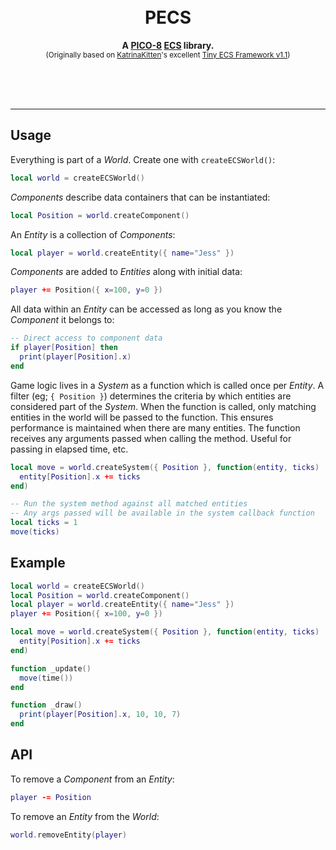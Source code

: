<div align="center">
  <br>
  <br>
  <h1>PECS</h1>
  <p>
    <b>A <a href="https://www.lexaloffle.com/pico-8.php">PICO-8</a> <a href="https://en.wikipedia.org/wiki/Entity_component_system">ECS</a> library.</b><br />
  <sup>(Originally based on <a href="https://www.lexaloffle.com/bbs/?uid=45947">KatrinaKitten</a>'s excellent <a href="https://www.lexaloffle.com/bbs/?tid=39021">Tiny ECS Framework v1.1</a>)</sup>
  </p>
  <br>
  <br>
  <br>
</div>

---

## Usage

Everything is part of a _World_. Create one with `createECSWorld()`:

```lua
local world = createECSWorld()
```

_Components_ describe data containers that can be instantiated:

```lua
local Position = world.createComponent()
```

An _Entity_ is a collection of _Components_:

```lua
local player = world.createEntity({ name="Jess" })
```

_Components_ are added to _Entities_ along with initial data:

```lua
player += Position({ x=100, y=0 })
```

All data within an _Entity_ can be accessed as long as you know the _Component_
it belongs to:

```lua
-- Direct access to component data
if player[Position] then
  print(player[Position].x)
end
```

Game logic lives in a _System_ as a function which is called once per _Entity_.
A filter (eg; `{ Position }`) determines the criteria by which entities are
considered part of the _System_.
When the function is called, only matching entities in the world will be passed
to the function.
This ensures performance is maintained when there are many entities.
The function receives any arguments passed when calling the method. Useful for
passing in elapsed time, etc.

```lua
local move = world.createSystem({ Position }, function(entity, ticks)
  entity[Position].x += ticks
end)

-- Run the system method against all matched entities
-- Any args passed will be available in the system callback function
local ticks = 1
move(ticks)
```

## Example

```lua
local world = createECSWorld()
local Position = world.createComponent()
local player = world.createEntity({ name="Jess" })
player += Position({ x=100, y=0 })

local move = world.createSystem({ Position }, function(entity, ticks)
  entity[Position].x += ticks
end)

function _update()
  move(time())
end

function _draw()
  print(player[Position].x, 10, 10, 7)
end
```

## API

To remove a _Component_ from an _Entity_:

```lua
player -= Position
```

To remove an _Entity_ from the _World_:

```lua
world.removeEntity(player)
```
